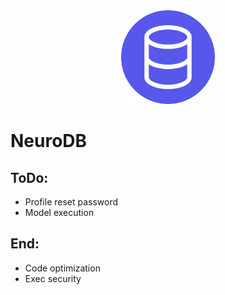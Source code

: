 <div align='center'>
<img alt="" style="width:150px" src='./public/logo.png'/>
</div>

# NeuroDB

## ToDo:

-   Profile reset password
-   Model execution

## End:

-   Code optimization
-   Exec security
